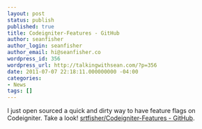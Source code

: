 ```yaml
---
layout: post
status: publish
published: true
title: Codeigniter-Features - GitHub
author: seanfisher
author_login: seanfisher
author_email: hi@seanfisher.co
wordpress_id: 356
wordpress_url: http://talkingwithsean.com/?p=356
date: 2011-07-07 22:18:11.000000000 -04:00
categories:
- News
tags: []
---
```

I just&nbsp;open sourced&nbsp;a quick and dirty way to have feature flags on Codeigniter. Take a look!&nbsp;<a href="https://github.com/srtfisher/Codeigniter-Features">srtfisher/Codeigniter-Features - GitHub</a>.
